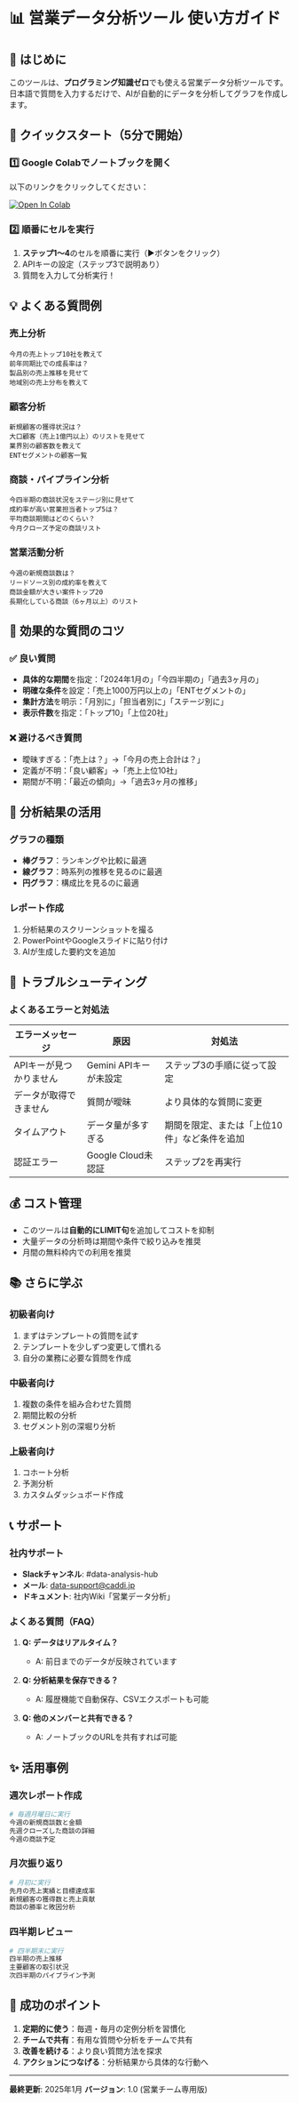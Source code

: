 # 📊 営業データ分析ツール 使い方ガイド

## 🎯 はじめに

このツールは、**プログラミング知識ゼロ**でも使える営業データ分析ツールです。
日本語で質問を入力するだけで、AIが自動的にデータを分析してグラフを作成します。

## 🚀 クイックスタート（5分で開始）

### 1️⃣ Google Colabでノートブックを開く

以下のリンクをクリックしてください：

[![Open In Colab](https://colab.research.google.com/assets/colab-badge.svg)](https://colab.research.google.com/github/caddi-shayashi/data_analysis_hub/blob/master/notebooks/sales_data_analyzer.ipynb)

### 2️⃣ 順番にセルを実行

1. **ステップ1〜4**のセルを順番に実行（▶ボタンをクリック）
2. APIキーの設定（ステップ3で説明あり）
3. 質問を入力して分析実行！

## 💡 よくある質問例

### 売上分析
```
今月の売上トップ10社を教えて
前年同期比での成長率は？
製品別の売上推移を見せて
地域別の売上分布を教えて
```

### 顧客分析
```
新規顧客の獲得状況は？
大口顧客（売上1億円以上）のリストを見せて
業界別の顧客数を教えて
ENTセグメントの顧客一覧
```

### 商談・パイプライン分析
```
今四半期の商談状況をステージ別に見せて
成約率が高い営業担当者トップ5は？
平均商談期間はどのくらい？
今月クローズ予定の商談リスト
```

### 営業活動分析
```
今週の新規商談数は？
リードソース別の成約率を教えて
商談金額が大きい案件トップ20
長期化している商談（6ヶ月以上）のリスト
```

## 📝 効果的な質問のコツ

### ✅ 良い質問
- **具体的な期間**を指定：「2024年1月の」「今四半期の」「過去3ヶ月の」
- **明確な条件**を設定：「売上1000万円以上の」「ENTセグメントの」
- **集計方法**を明示：「月別に」「担当者別に」「ステージ別に」
- **表示件数**を指定：「トップ10」「上位20社」

### ❌ 避けるべき質問
- 曖昧すぎる：「売上は？」→「今月の売上合計は？」
- 定義が不明：「良い顧客」→「売上上位10社」
- 期間が不明：「最近の傾向」→「過去3ヶ月の推移」

## 🎨 分析結果の活用

### グラフの種類
- **棒グラフ**：ランキングや比較に最適
- **線グラフ**：時系列の推移を見るのに最適
- **円グラフ**：構成比を見るのに最適

### レポート作成
1. 分析結果のスクリーンショットを撮る
2. PowerPointやGoogleスライドに貼り付け
3. AIが生成した要約文を追加

## 🔧 トラブルシューティング

### よくあるエラーと対処法

| エラーメッセージ | 原因 | 対処法 |
|--------------|------|-------|
| APIキーが見つかりません | Gemini APIキーが未設定 | ステップ3の手順に従って設定 |
| データが取得できません | 質問が曖昧 | より具体的な質問に変更 |
| タイムアウト | データ量が多すぎる | 期間を限定、または「上位10件」など条件を追加 |
| 認証エラー | Google Cloud未認証 | ステップ2を再実行 |

## 💰 コスト管理

- このツールは**自動的にLIMIT句**を追加してコストを抑制
- 大量データの分析時は期間や条件で絞り込みを推奨
- 月間の無料枠内での利用を推奨

## 📚 さらに学ぶ

### 初級者向け
1. まずはテンプレートの質問を試す
2. テンプレートを少しずつ変更して慣れる
3. 自分の業務に必要な質問を作成

### 中級者向け
1. 複数の条件を組み合わせた質問
2. 期間比較の分析
3. セグメント別の深堀り分析

### 上級者向け
1. コホート分析
2. 予測分析
3. カスタムダッシュボード作成

## 📞 サポート

### 社内サポート
- **Slackチャンネル**: #data-analysis-hub
- **メール**: data-support@caddi.jp
- **ドキュメント**: 社内Wiki「営業データ分析」

### よくある質問（FAQ）
1. **Q: データはリアルタイム？**
   - A: 前日までのデータが反映されています

2. **Q: 分析結果を保存できる？**
   - A: 履歴機能で自動保存、CSVエクスポートも可能

3. **Q: 他のメンバーと共有できる？**
   - A: ノートブックのURLを共有すれば可能

## ✨ 活用事例

### 週次レポート作成
```python
# 毎週月曜日に実行
今週の新規商談数と金額
先週クローズした商談の詳細
今週の商談予定
```

### 月次振り返り
```python
# 月初に実行
先月の売上実績と目標達成率
新規顧客の獲得数と売上貢献
商談の勝率と敗因分析
```

### 四半期レビュー
```python
# 四半期末に実行
四半期の売上推移
主要顧客の取引状況
次四半期のパイプライン予測
```

## 🎯 成功のポイント

1. **定期的に使う**：毎週・毎月の定例分析を習慣化
2. **チームで共有**：有用な質問や分析をチームで共有
3. **改善を続ける**：より良い質問方法を探求
4. **アクションにつなげる**：分析結果から具体的な行動へ

---

**最終更新**: 2025年1月
**バージョン**: 1.0 (営業チーム専用版)